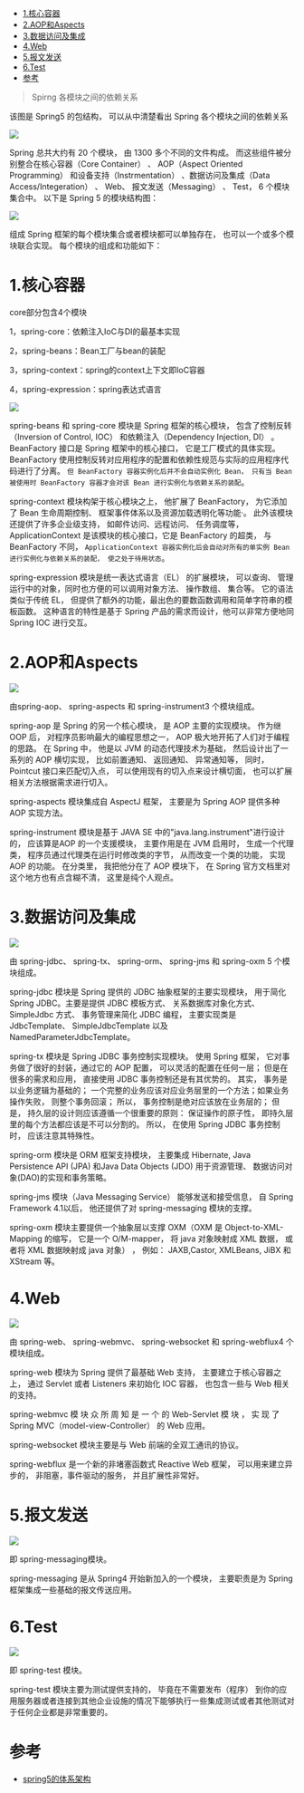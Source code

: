

<!-- TOC -->

- [1.核心容器](#1核心容器)
- [2.AOP和Aspects](#2aop和aspects)
- [3.数据访问及集成](#3数据访问及集成)
- [4.Web](#4web)
- [5.报文发送](#5报文发送)
- [6.Test](#6test)
- [参考](#参考)

<!-- /TOC -->



> Spirng 各模块之间的依赖关系

该图是 Spring5 的包结构， 可以从中清楚看出 Spring 各个模块之间的依赖关系

![](../../pic/2020-06-30/2020-06-30-17-16-06.png)

Spring 总共大约有 20 个模块， 由 1300 多个不同的文件构成。 而这些组件被分别整合在核心容器（Core Container） 、 AOP（Aspect Oriented Programming） 和设备支持（Instrmentation） 、数据访问及集成（Data Access/Integeration） 、 Web、 报文发送（Messaging） 、 Test， 6 个模块集合中。 以下是 Spring 5 的模块结构图：

![](../../pic/2020-06-30/2020-06-30-17-13-59.png)


组成 Spring 框架的每个模块集合或者模块都可以单独存在， 也可以一个或多个模块联合实现。 每个模块的组成和功能如下：


# 1.核心容器

core部分包含4个模块

1，spring-core：依赖注入IoC与DI的最基本实现

2，spring-beans：Bean工厂与bean的装配

3，spring-context：spring的context上下文即IoC容器

4，spring-expression：spring表达式语言

![](../../pic/2020-07-02/2020-07-02-15-45-50.png)

spring-beans 和 spring-core 模块是 Spring 框架的核心模块， 包含了控制反转（Inversion of Control, IOC） 和依赖注入（Dependency Injection, DI） 。 BeanFactory 接口是 Spring 框架中的核心接口， 它是工厂模式的具体实现。 BeanFactory 使用控制反转对应用程序的配置和依赖性规范与实际的应用程序代码进行了分离。 `但 BeanFactory 容器实例化后并不会自动实例化 Bean， 只有当 Bean被使用时 BeanFactory 容器才会对该 Bean 进行实例化与依赖关系的装配`。

spring-context 模块构架于核心模块之上， 他扩展了 BeanFactory， 为它添加了 Bean 生命周期控制、 框架事件体系以及资源加载透明化等功能·。 此外该模块还提供了许多企业级支持， 如邮件访问、远程访问、 任务调度等， ApplicationContext 是该模块的核心接口，它是 BeanFactory 的超类， 与BeanFactory 不同， `ApplicationContext 容器实例化后会自动对所有的单实例 Bean 进行实例化与依赖关系的装配， 使之处于待用状态`。

spring-expression 模块是统一表达式语言（EL） 的扩展模块， 可以查询、 管理运行中的对象，同时也方便的可以调用对象方法、 操作数组、 集合等。 它的语法类似于传统 EL， 但提供了额外的功能，最出色的要数函数调用和简单字符串的模板函数。 这种语言的特性是基于 Spring 产品的需求而设计，他可以非常方便地同 Spring IOC 进行交互。


# 2.AOP和Aspects

![](../../pic/2020-07-02/2020-07-02-15-46-53.png)

由spring-aop、 spring-aspects 和 spring-instrument3 个模块组成。

spring-aop 是 Spring 的另一个核心模块， 是 AOP 主要的实现模块。 作为继 OOP 后， 对程序员影响最大的编程思想之一， AOP 极大地开拓了人们对于编程的思路。 在 Spring 中， 他是以 JVM 的动态代理技术为基础， 然后设计出了一系列的 AOP 横切实现， 比如前置通知、 返回通知、 异常通知等， 同时，Pointcut 接口来匹配切入点， 可以使用现有的切入点来设计横切面， 也可以扩展相关方法根据需求进行切入。

spring-aspects 模块集成自 AspectJ 框架， 主要是为 Spring AOP 提供多种 AOP 实现方法。

spring-instrument 模块是基于 JAVA SE 中的"java.lang.instrument"进行设计的， 应该算是AOP 的一个支援模块， 主要作用是在 JVM 启用时， 生成一个代理类， 程序员通过代理类在运行时修改类的字节， 从而改变一个类的功能， 实现 AOP 的功能。 在分类里， 我把他分在了 AOP 模块下， 在 Spring 官方文档里对这个地方也有点含糊不清， 这里是纯个人观点。


# 3.数据访问及集成

![](../../pic/2020-07-02/2020-07-02-15-48-01.png)

由 spring-jdbc、 spring-tx、 spring-orm、 spring-jms 和 spring-oxm 5 个模块组成。

spring-jdbc 模块是 Spring 提供的 JDBC 抽象框架的主要实现模块， 用于简化 Spring JDBC。主要是提供 JDBC 模板方式、 关系数据库对象化方式、 SimpleJdbc 方式、 事务管理来简化 JDBC 编程， 主要实现类是 JdbcTemplate、 SimpleJdbcTemplate 以及 NamedParameterJdbcTemplate。


spring-tx 模块是 Spring JDBC 事务控制实现模块。 使用 Spring 框架， 它对事务做了很好的封装，通过它的 AOP 配置， 可以灵活的配置在任何一层； 但是在很多的需求和应用， 直接使用 JDBC 事务控制还是有其优势的。 其实， 事务是以业务逻辑为基础的； 一个完整的业务应该对应业务层里的一个方法；如果业务操作失败， 则整个事务回滚； 所以， 事务控制是绝对应该放在业务层的； 但是， 持久层的设计则应该遵循一个很重要的原则： 保证操作的原子性， 即持久层里的每个方法都应该是不可以分割的。 所以， 在使用 Spring JDBC 事务控制时， 应该注意其特殊性。

spring-orm 模块是 ORM 框架支持模块， 主要集成 Hibernate, Java Persistence API (JPA) 和Java Data Objects (JDO) 用于资源管理、 数据访问对象(DAO)的实现和事务策略。

spring-jms 模块（Java Messaging Service） 能够发送和接受信息， 自 Spring Framework 4.1以后， 他还提供了对 spring-messaging 模块的支撑。

spring-oxm 模块主要提供一个抽象层以支撑 OXM（OXM 是 Object-to-XML-Mapping 的缩写， 它是一个 O/M-mapper， 将 java 对象映射成 XML 数据， 或者将 XML 数据映射成 java 对象） ， 例如： JAXB,Castor, XMLBeans, JiBX 和 XStream 等。


# 4.Web

![](../../pic/2020-07-02/2020-07-02-15-48-36.png)

由 spring-web、 spring-webmvc、 spring-websocket 和 spring-webflux4 个模块组成。

spring-web 模块为 Spring 提供了最基础 Web 支持， 主要建立于核心容器之上， 通过 Servlet 或者 Listeners 来初始化 IOC 容器， 也包含一些与 Web 相关的支持。

spring-webmvc 模 块 众 所 周 知 是 一 个 的 Web-Servlet 模 块 ， 实 现 了 Spring MVC（model-view-Controller） 的 Web 应用。

spring-websocket 模块主要是与 Web 前端的全双工通讯的协议。

spring-webflux 是一个新的非堵塞函数式 Reactive Web 框架， 可以用来建立异步的， 非阻塞，事件驱动的服务， 并且扩展性非常好。

# 5.报文发送

![](../../pic/2020-07-02/2020-07-02-15-49-40.png)

即 spring-messaging模块。

spring-messaging 是从 Spring4 开始新加入的一个模块， 主要职责是为 Spring 框架集成一些基础的报文传送应用。


# 6.Test

![](../../pic/2020-07-02/2020-07-02-15-49-19.png)

即 spring-test 模块。

spring-test 模块主要为测试提供支持的， 毕竟在不需要发布（程序） 到你的应用服务器或者连接到其他企业设施的情况下能够执行一些集成测试或者其他测试对于任何企业都是非常重要的。




# 参考

- [spring5的体系架构](https://www.jianshu.com/p/d3233d6322ef)
